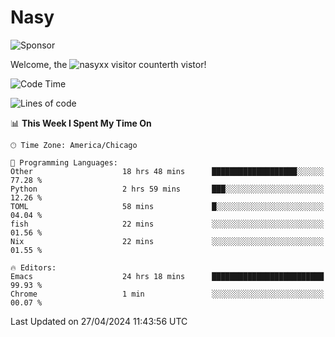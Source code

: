 # Nasy

<!--
<p align="center">
<img height="200" src="https://github-readme-stats.vercel.app/api?username=nasyxx&count_private=true&show_icons=true&theme=dracula&include_all_commits=true"/>
<img height="200" src="https://github-readme-stats.vercel.app/api/top-langs/?username=nasyxx&theme=dracula&hide=html,jupyter+notebook&count_private=true&show_icons=true"/>
</p>

  
----------------
-->

![Sponsor](https://img.shields.io/static/v1.svg?label=Sponsor&message=%E2%9D%A4&logo=GitHub&style=flat&color=pink)
 
Welcome, the ![nasyxx visitor counter](https://count.getloli.com/get/@nasyxx?theme=rule34)th vistor!
 
<!--START_SECTION:waka-->
![Code Time](http://img.shields.io/badge/Code%20Time-4%2C425%20hrs%2014%20mins-blue)

![Lines of code](https://img.shields.io/badge/From%20Hello%20World%20I%27ve%20Written-6.3%20million%20lines%20of%20code-blue)

📊 **This Week I Spent My Time On** 

```text
🕑︎ Time Zone: America/Chicago

💬 Programming Languages: 
Other                    18 hrs 48 mins      ███████████████████░░░░░░   77.28 % 
Python                   2 hrs 59 mins       ███░░░░░░░░░░░░░░░░░░░░░░   12.26 % 
TOML                     58 mins             █░░░░░░░░░░░░░░░░░░░░░░░░   04.04 % 
fish                     22 mins             ░░░░░░░░░░░░░░░░░░░░░░░░░   01.56 % 
Nix                      22 mins             ░░░░░░░░░░░░░░░░░░░░░░░░░   01.55 % 

🔥 Editors: 
Emacs                    24 hrs 18 mins      █████████████████████████   99.93 % 
Chrome                   1 min               ░░░░░░░░░░░░░░░░░░░░░░░░░   00.07 % 
```


 Last Updated on 27/04/2024 11:43:56 UTC
<!--END_SECTION:waka-->

<!-- ![visitors](https://visitor-badge.laobi.icu/badge?page_id=nasyxx.nasyxx) -->
